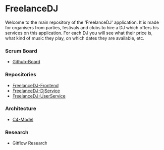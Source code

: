 # FreelanceDJ
Welcome to the main repository of the 'FreelanceDJ' application. It is made for organisers from parties, festivals and clubs to hire a DJ which offers his services on this application. For each DJ you will see what their price is, what kind of music they play, on which dates they are available, etc.

### Scrum Board
* [Github-Board](https://github.com/users/SteijnPloegmakers/projects/5)

### Repositories
* [FreelanceDJ-Frontend](https://github.com/SteijnPloegmakers/FreelanceDJ-Frontend)
* [FreelanceDJ-DjService](https://github.com/SteijnPloegmakers/FreelanceDJ-DjService)
* [FreelanceDJ-UserService](https://github.com/SteijnPloegmakers/FreelanceDJ-UserService)

### Architecture
* [C4-Model](https://github.com/SteijnPloegmakers/FreelanceDJ/wiki/C4-Model)

### Research
* Gitflow Research
